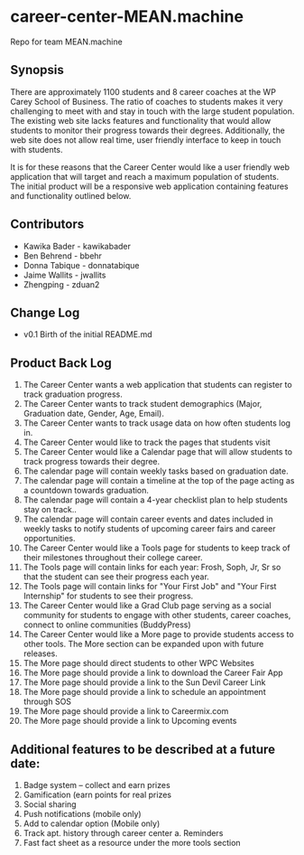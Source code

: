 # career-center-MEAN.machine
Repo for team MEAN.machine

## Synopsis

There are approximately 1100 students and 8 career coaches at the WP Carey School of Business.  The ratio of coaches to students makes it very challenging to meet with and stay in touch with the large student population.  The existing web site lacks features and functionality that would allow students to monitor their progress towards their degrees.  Additionally, the web site does not allow real time, user friendly interface to keep in touch with students. 

It is for these reasons that the Career Center would like a user friendly web application that will target and reach a maximum population of students.  The initial product will be a responsive web application containing features and functionality outlined below.

## Contributors

- Kawika Bader - kawikabader
- Ben Behrend - bbehr
- Donna Tabique - donnatabique
- Jaime Wallits - jwallits
- Zhengping - zduan2


## Change Log
- v0.1 Birth of the initial README.md

## Product Back Log
1.  The Career Center wants a web application that students can register to track graduation progress.
2.  The Career Center wants to track student demographics (Major, Graduation date, Gender, Age, Email).
3.  The Career Center wants to track usage data on how often students log in.
4.  The Career Center would like to track the pages that students visit
5.  The Career Center would like a Calendar page that will allow students to track progress towards their degree. 
6.  The calendar page will contain weekly tasks based on graduation date.
7.  The calendar page will contain a timeline at the top of the page acting as a countdown towards graduation.
8.  The calendar page will contain a 4-year checklist plan to help students stay on track..
9.  The calendar page will contain career events and dates included in weekly tasks to notify students of upcoming career fairs and career opportunities.
10.  The Career Center would like a Tools page for students to keep track of their milestones throughout their college career.
11.  The Tools page will contain links for each year: Frosh, Soph, Jr, Sr so that the student can see their progress each year.
12.  The Tools page will contain links for "Your First Job" and "Your First Internship" for students to see their progress.
13.  The Career Center would like a Grad Club page serving as a social community for students to engage with other students, career coaches, connect to online communities (BuddyPress)
14.  The Career Center would like a More page to provide students access to other tools.  The More section can be expanded upon with future releases.
15.  The More page should direct students to other WPC Websites
16.  The More page should provide a link to download the Career Fair App
17.  The More page should provide a link to the Sun Devil Career Link
18.  The More page should provide a link to schedule an appointment through SOS
19.  The More page should provide a link to Careermix.com
20.  The More page should provide a link to Upcoming events

## Additional features to be described at a future date:
1.    Badge system – collect and earn prizes
2.    Gamification (earn points for real prizes
3.    Social sharing
4.    Push notifications (mobile only)
5.    Add to calendar option (Mobile only)
6.    Track apt. history through career center
        a.    Reminders
7.    Fast fact sheet as a resource under the more tools section

